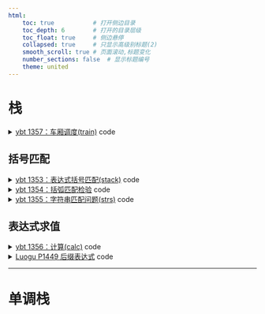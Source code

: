 ```yaml
---
html:
    toc: true           # 打开侧边目录
    toc_depth: 6        # 打开的目录层级
    toc_float: true     # 侧边悬停
    collapsed: true     # 只显示高级别标题(2)
    smooth_scroll: true # 页面滚动,标题变化
    number_sections: false  # 显示标题编号
    theme: united
---
```



# 栈


<details><summary><a href="http://ybt.ssoier.cn:8088/problem_show.php?pid=1357" target="_blank">ybt 1357：车厢调度(train)</a> code</summary>

```cpp
#include <iostream>
#include <stack>
using namespace std;

const int N = 1e3 + 10;

int a[N];
stack<int> C;

int main() {
    int n; cin >> n;
    for (int i = 1; i <= n; i++) scanf("%d", a + i);

    for (int i = 1, j = 1; j <= n; j++) {
        C.push(j);
        while (C.size() && a[i] == C.top()) {
            C.pop();
            i++;
        }
    }

    if (C.size() == 0)
        cout << "YES";
    else
        cout << "NO";

    return 0;
}
```
</details>



## 括号匹配

<details><summary><a href="http://ybt.ssoier.cn:8088/problem_show.php?pid=1353" target="_blank">ybt 1353：表达式括号匹配(stack)</a> code</summary>

```cpp
#include <iostream>
#include <string>
#include <stack>
using namespace std;

const int N=1;

string s;

stack<char> stk;

int main(){
    getline(cin, s);

    for(auto c: s){
        if(c=='(') stk.push('a');
        if(c==')'){
            if(stk.size())   
                stk.pop();
            else{
                cout<<"NO";
                return 0;
            }
        }
    }
    if(stk.size()==0) cout<<"YES";
    else cout<<"NO";
    return 0;
}
```
</details>


<details><summary><a href="http://ybt.ssoier.cn:8088/problem_show.php?pid=1354" target="_blank">ybt 1354：括弧匹配检验</a> code</summary>

```cpp
复制代码到粘帖板
#include <iostream>
#include <string>
#include <stack>
using namespace std;

const int N=1;

string s;

stack<char> stk;

int main(){
    getline(cin, s);

    for(auto c: s){
        if(c=='(') stk.push('(');
        if(c=='[') stk.push('[');
        
        if(c==')'){
            if(stk.size() && stk.top()=='(')   
                stk.pop();
            else{
                cout<<"Wrong";
                return 0;
            }
        }
        if(c==']'){
            if(stk.size() && stk.top()=='[')   
                stk.pop();
            else{
                cout<<"Wrong";
                return 0;
            }
        }
    }

    if(stk.size()==0) cout<<"OK";
    else cout<<"Wrong";
    return 0;
}
```
</details>

<details><summary><a href="http://ybt.ssoier.cn:8088/problem_show.php?pid=1355" target="_blank">ybt 1355：字符串匹配问题(strs)</a> code</summary>

```cpp
#include <iostream>
#include <string>
#include <stack>
using namespace std;

const int N=1;

string solve(){
    string s;
    stack<int> stk;

    getline(cin, s);

    for(auto c: s){
        if(c=='<'){
            if(stk.size()==0 || stk.top()>=1)
                stk.push(1);
            else
                return "NO";
        }

        if(c=='('){
            if(stk.size()==0 || stk.top()>=2)
                stk.push(2);
            else
                return "NO";
        }

        if(c=='['){
            if(stk.size()==0 || stk.top()>=3)
                stk.push(3);
            else
                return "NO";
        }

        if(c=='{'){
            if(stk.size()==0 || stk.top()>=4)
                stk.push(4);
            else
                return "NO";
        }

        if(c=='>'){
            if(stk.size() && stk.top()==1)
                stk.pop();
            else
                return "NO";
        }

        if(c==')'){
            if(stk.size() && stk.top()==2)
                stk.pop();
            else
                return "NO";
        }

        if(c==']'){
            if(stk.size() && stk.top()==3)
                stk.pop();
            else
                return "NO";
        }

        if(c=='}'){
            if(stk.size() && stk.top()==4)
                stk.pop();
            else
                return "NO";
        }
    }

    if(stk.size()==0)
        return "YES";
    else
        return "NO";
}

int main(){
    int T; cin>>T; getchar();
    while(T--) cout<<solve()<<"\n";
    return 0;
}
```
</details>

## 表达式求值

<details><summary><a href="http://ybt.ssoier.cn:8088/problem_show.php?pid=1356" target="_blank">ybt 1356：计算(calc)</a> code</summary>

```cpp
#include <iostream>
#include <cstring>
#include <stack>
#include <cmath>
using namespace std;

string s;
stack<int> num;
stack<char> sig;
int x;
bool flg;

int level(char a){
    if(a == '^') return 3;
    if(a == '*' || a == '/') return 2;
    if(a == '+' || a == '-') return 1;
    return 0;   // 括号
}

void calc(){
    int b = num.top(); num.pop();
    int a = num.top(); num.pop(); 
    if(sig.top() == '+') num.push(a+b); 
    if(sig.top() == '-') num.push(a-b); 
    if(sig.top() == '*') num.push(a*b); 
    if(sig.top() == '/') num.push(a/b); 
    if(sig.top() == '^') num.push(pow(a, b)); 
    sig.pop();
}

int main(){
    cin>>s;
    for(auto c: s)
        if(c>='0' && c<='9'){
            x = x*10 + c-'0';
            flg=1;
        }
        else{
            if(flg){
                num.push(x);
                x=0;
                flg=0;
            }

            if(c=='('){
                sig.push(c);
                continue;
            }

            if(c==')'){
                while(sig.top()!='(') 
                    calc();
                sig.pop();
                continue;
            }

            // 此时c是运算符, 且有运算级更低的, 形如 (a*b+)
            while(sig.size() && level(sig.top()) >= level(c)) 
                calc();
            sig.push(c);
        }
    
    if(flg) num.push(x);
    while(sig.size()) calc(); 
    cout<<num.top();
    return 0;
}
```
</details>

<details><summary><a href="https://www.luogu.com.cn/problem/P1449" target="_blank">Luogu P1449 后缀表达式</a> code</summary>

```cpp
#include <iostream>
#include <stack>
#include <cstring>
using namespace std;

stack<int> a;
string s;
bool flg;

int main(){
	cin>>s;
	for(auto c: s){
		if(c>='0' && c<='9'){
			if(flg)
				a.top() = a.top() * 10 + c-'0';
			else
				a.push(c-'0');
			flg=1;
		}
		else if(c=='+' || c=='-' || c=='*' || c=='/'){
			
			int y = a.top(); a.pop();
			int x = a.top(); a.pop();

			if(c == '+') a.push(x+y);
			if(c == '-') a.push(x-y);
			if(c == '*') a.push(x*y);
			if(c == '/') a.push(x/y);
			flg=0;
		}
		else
			flg=0;
	}

	cout<<a.top();

	return 0;
}
```
</details>

---

# 单调栈

